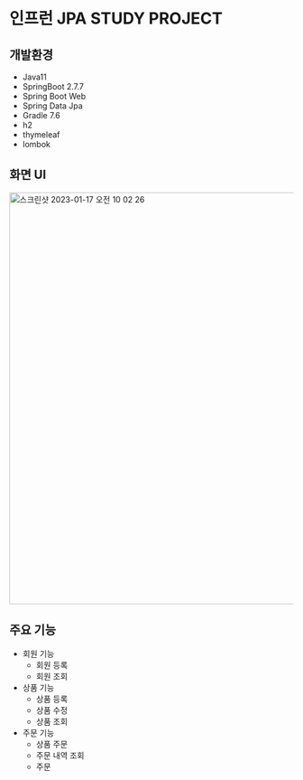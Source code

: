 # 인프런 JPA STUDY PROJECT

## 개발환경
- Java11
- SpringBoot 2.7.7
- Spring Boot Web
- Spring Data Jpa
- Gradle 7.6
- h2
- thymeleaf
- lombok


## 화면 UI
<img width="729" alt="스크린샷 2023-01-17 오전 10 02 26" src="https://user-images.githubusercontent.com/75839535/212787587-c5f74bfb-3ae1-4c3f-8c2e-d8ac60a05ab8.png">

## 주요 기능
- 회원 기능
  - 회원 등록
  - 회원 조회
- 상품 기능
  - 상품 등록
  - 상품 수정
  - 상품 조회
- 주문 기능
  - 상품 주문
  - 주문 내역 조회
  - 주문 
